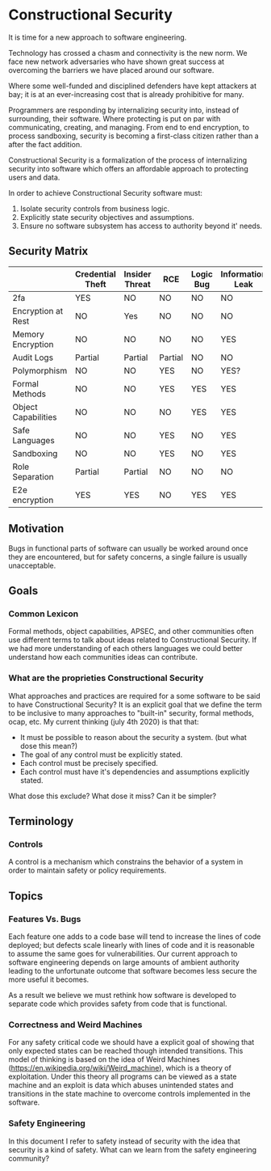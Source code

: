 
# Constructional Security

It is time for a new approach to software engineering.

Technology has crossed a chasm and connectivity is the new norm.  We face new network adversaries who have shown great success at overcoming the barriers we have placed around our software.

Where some well-funded and disciplined defenders have kept attackers at bay; it is at an ever-increasing cost that is already prohibitive for many.
 
Programmers are responding by internalizing security into, instead of surrounding, their software. Where protecting is put on par with communicating, creating, and managing. From end to end encryption, to process sandboxing, security is becoming a first-class citizen rather than a after the fact addition.

Constructional Security is a formalization of the process of internalizing security into software which offers an affordable approach to protecting users and data.

In order to achieve Constructional Security software must:

1. Isolate security controls from business logic.
2. Explicitly state security objectives and assumptions.
3. Ensure no software subsystem has access to authority beyond it' needs.

## Security Matrix
|                   |Credential Theft |Insider Threat |RCE    |Logic Bug|Information Leak|Backdoor|Phishing|Social Engineering|
|---                |---              |---            |---    |---      |--              |--      |--      |--                |
|2fa                |YES              |NO             |NO     |NO       |NO              |NO      |YES     |NO?               |
|Encryption at Rest |NO               |Yes            |NO     |NO       |NO              |NO      |NO      |NO                |
|Memory Encryption  |NO               |NO             |NO     |NO       |YES             |NO      |NO      |NO                |
|Audit Logs         |Partial          |Partial        |Partial|NO       |NO              |NO      |YES     |YES               |
|Polymorphism       |NO               |NO             |YES    |NO       |YES?            |NO      |NO      |NO                |
|Formal Methods     |NO               |NO             |YES    |YES      |YES             |YES     |NO      |NO                |
|Object Capabilities|NO               |NO             |NO     |YES      |YES             |NO      |NO      |NO                |
|Safe Languages     |NO               |NO             |YES    |NO       |YES             |NO      |NO      |NO                |
|Sandboxing         |NO               |NO             |YES    |NO       |YES             |YES     |NO      |NO                |
|Role Separation    |Partial          |Partial        |NO     |NO       |NO              |NO      |YES     |YES               |
|E2e encryption     |YES              |YES            |NO     |YES      |YES             |YES     |YES     |NO                |

## Motivation


Bugs in functional parts of software can usually be worked around once they are encountered, but for safety concerns, a single failure is usually unacceptable.

## Goals

### Common Lexicon

Formal methods, object capabilities, APSEC, and other communities often use different terms to talk about ideas related to Constructional Security. If we had more understanding of each others languages we could better understand how each communities ideas can contribute.

### What are the proprieties Constructional Security

What approaches and practices are required for a some software to be said to have Constructional Security? It is an explicit goal that we define the term to be inclusive to many approaches to "built-in" security, formal methods, ocap, etc. My current thinking (july 4th 2020) is that that:

 - It must be possible to reason about the security a system. (but what dose this mean?)
 - The goal of any control must be explicitly stated.
 - Each control must be precisely specified.
 - Each control must have it's dependencies and assumptions explicitly stated.

 What dose this exclude? What dose it miss? Can it be simpler?

## Terminology

### Controls
A control is a mechanism which constrains the behavior of a system in order to maintain safety or policy requirements. 

## Topics

### Features Vs. Bugs
Each feature one adds to a code base will tend to increase the lines of code deployed; but defects scale linearly with lines of code and it is reasonable to assume the same goes for vulnerabilities. Our current approach to software engineering depends on large amounts of ambient authority leading to the unfortunate outcome that software becomes less secure the more useful it becomes.

As a result we believe we must rethink how software is developed to separate code which provides safety from code that is functional.

### Correctness and Weird Machines
For any safety critical code we should have a explicit goal of showing that only expected states can be reached though intended transitions. This model of thinking is based on the idea of Weird Machines (https://en.wikipedia.org/wiki/Weird_machine), which is a theory of exploitation. Under this theory all programs can be viewed as a state machine and an exploit is data which abuses unintended states and transitions in the state machine to overcome controls implemented in the software.

### Safety Engineering
In this document I refer to safety instead of security with the idea that security is a kind of safety. What can we learn from the safety engineering community?

